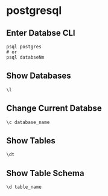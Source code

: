 # postgresql

## Enter Databse CLI

```postgresql
psql postgres
# or
psql databseNm
```


## Show Databases

```postgresql
\l
```

## Change Current Databse

```postgresql
\c database_name
```

## Show Tables

```postgresql
\dt
```

## Show Table Schema

```postgresql
\d table_name
```
